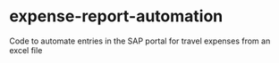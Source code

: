 # expense-report-automation
Code to automate entries in the SAP portal for travel expenses from an excel file
